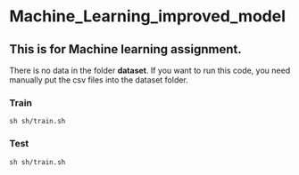 # Machine_Learning_improved_model
## This is for Machine learning assignment.

There is no data in the folder **dataset**.
If you want to run this code, you need manually put the csv files into the dataset folder.

### Train
`sh sh/train.sh`
### Test
`sh sh/train.sh`
